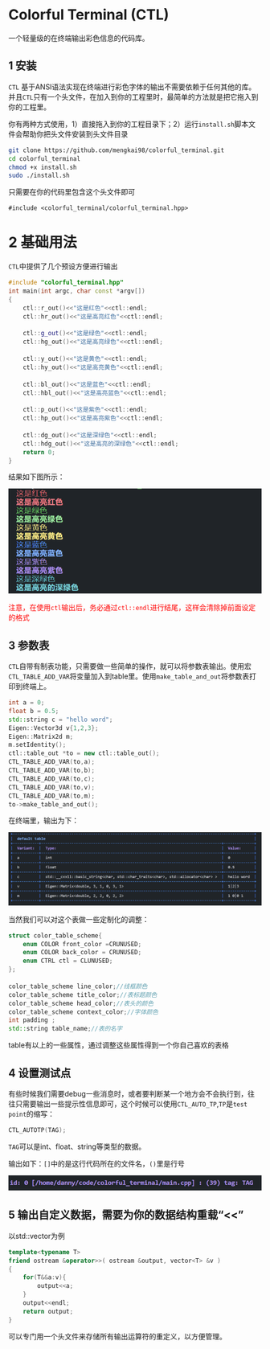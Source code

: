 # Colorful Terminal (CTL)

一个轻量级的在终端输出彩色信息的代码库。

## 1 安装

`CTL` 基于ANSI语法实现在终端进行彩色字体的输出不需要依赖于任何其他的库。并且`CTL`只有一个头文件，在加入到你的工程里时，最简单的方法就是把它拖入到你的工程里。

你有两种方式使用，1）直接拖入到你的工程目录下；2）运行`install.sh`脚本文件会帮助你把头文件安装到头文件目录

```bash
git clone https://github.com/mengkai98/colorful_terminal.git
cd colorful_terminal
chmod +x install.sh
sudo ./install.sh
```

只需要在你的代码里包含这个头文件即可

```
#include <colorful_terminal/colorful_terminal.hpp>
```

# 2 基础用法

`CTL`中提供了几个预设方便进行输出

```c++
#include "colorful_terminal.hpp"
int main(int argc, char const *argv[])
{
    ctl::r_out()<<"这是红色"<<ctl::endl;
    ctl::hr_out()<<"这是高亮红色"<<ctl::endl;

    ctl::g_out()<<"这是绿色"<<ctl::endl;
    ctl::hg_out()<<"这是高亮绿色"<<ctl::endl;
    
    ctl::y_out()<<"这是黄色"<<ctl::endl;
    ctl::hy_out()<<"这是高亮黄色"<<ctl::endl;

    ctl::bl_out()<<"这是蓝色"<<ctl::endl;
    ctl::hbl_out()<<"这是高亮蓝色"<<ctl::endl;

    ctl::p_out()<<"这是紫色"<<ctl::endl;
    ctl::hp_out()<<"这是高亮紫色"<<ctl::endl;

    ctl::dg_out()<<"这是深绿色"<<ctl::endl;
    ctl::hdg_out()<<"这是高亮的深绿色"<<ctl::endl;
    return 0;
}
```

结果如下图所示：

![image-20230610235955919](README.assets/image-20230610235955919.png)

<font color="red">注意，在使用`ctl`输出后，务必通过`ctl::endl`进行结尾，这样会清除掉前面设定的格式</font>

## 3 参数表

`CTL`自带有制表功能，只需要做一些简单的操作，就可以将参数表输出。使用宏`CTL_TABLE_ADD_VAR`将变量加入到table里。使用`make_table_and_out`将参数表打印到终端上。

```c++
int a = 0;
float b = 0.5;
std::string c = "hello word";
Eigen::Vector3d v{1,2,3};
Eigen::Matrix2d m;
m.setIdentity();
ctl::table_out *to = new ctl::table_out();
CTL_TABLE_ADD_VAR(to,a);
CTL_TABLE_ADD_VAR(to,b);
CTL_TABLE_ADD_VAR(to,c);
CTL_TABLE_ADD_VAR(to,v);
CTL_TABLE_ADD_VAR(to,m);
to->make_table_and_out();
```

在终端里，输出为下：

![image-20230611000045496](README.assets/image-20230611000045496.png)

 当然我们可以对这个表做一些定制化的调整：

```c++
struct color_table_scheme{
    enum COLOR front_color =CRUNUSED;
    enum COLOR back_color = CRUNUSED;
    enum CTRL ctl = CLUNUSED;
};

color_table_scheme line_color;//线框颜色
color_table_scheme title_color;//表标题颜色
color_table_scheme head_color;//表头的颜色
color_table_scheme context_color;//字体颜色
int padding ;
std::string table_name;//表的名字
```

table有以上的一些属性，通过调整这些属性得到一个你自己喜欢的表格

## 4 设置测试点

有些时候我们需要debug一些消息时，或者要判断某一个地方会不会执行到，往往只需要输出一些提示性信息即可，这个时候可以使用`CTL_AUTO_TP`,`TP`是`test point`的缩写：

```C++
CTL_AUTOTP(TAG);
```

`TAG`可以是int、float、string等类型的数据。

输出如下：`[]`中的是这行代码所在的文件名，`()`里是行号

![image-20230611000256192](README.assets/image-20230611000256192.png)
## 5 输出自定义数据，需要为你的数据结构重载“<<”
以std::vector为例
```C++
template<typename T>
friend ostream &operator>>( ostream &output, vector<T> &v )
{ 
    for(T&&a:v){
        output<<a;
    }
    output<<endl;
    return output;            
}
```
可以专门用一个头文件来存储所有输出运算符的重定义，以方便管理。
